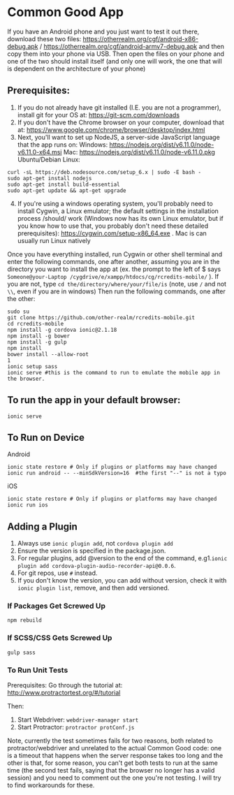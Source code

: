 # Common Good App

If you have an Android phone and you just want to test it out there, download these two files: https://otherrealm.org/cgf/android-x86-debug.apk / https://otherrealm.org/cgf/android-armv7-debug.apk and then copy them into your phone via USB.  Then open the files on your phone and one of the two should install itself (and only one will work, the one that will is dependent on the architecture of your phone)

## Prerequisites:
1.	If you do not already have git installed (I.E. you are not a programmer), install git for your OS at: https://git-scm.com/downloads 
2.	If you don't have the Chrome browser on your computer, download that at: https://www.google.com/chrome/browser/desktop/index.html
3.	Next, you'll want to set up NodeJS, a server-side JavaScript language that the app runs on:
Windows: https://nodejs.org/dist/v6.11.0/node-v6.11.0-x64.msi
Mac: https://nodejs.org/dist/v6.11.0/node-v6.11.0.pkg
Ubuntu/Debian Linux: 
```
curl -sL https://deb.nodesource.com/setup_6.x | sudo -E bash -
sudo apt-get install nodejs
sudo apt-get install build-essential
sudo apt-get update && apt-get upgrade
```
4.	If you're using a windows operating system, you'll probably need to install Cygwin, a Linux emulator; the default settings in the installation process /should/ work (Windows now has its own Linux emulator, but if you know how to use that, you probably don't need these detailed prerequisites): https://cygwin.com/setup-x86_64.exe .  Mac is can usually run Linux natively



Once you have everything installed, run Cygwin or other shell terminal and enter the following commands, one after another, assuming you are in the directory you want to install the app at (ex. the prompt to the left of $ says `Someone@your-Laptop /cygdrive/e/xampp/htdocs/cg/rcredits-mobile/` ).  If you are not, type `cd the/directory/where/your/file/is` (note, use `/` and not `\\`, even if you are in windows)
Then run the following commands, one after the other:


```
sudo su
git clone https://github.com/other-realm/rcredits-mobile.git
cd rcredits-mobile
npm install -g cordova ionic@2.1.18
npm install -g bower
npm install -g gulp
npm install
bower install --allow-root
1
ionic setup sass
ionic serve #this is the command to run to emulate the mobile app in the browser.
```

## To run the app in your default browser:
```
ionic serve
```
## To Run on Device
Android
```
ionic state restore # Only if plugins or platforms may have changed
ionic run android -- --minSdkVersion=16  #the first "--" is not a typo
```

iOS
```
ionic state restore # Only if plugins or platforms may have changed
ionic run ios
```
## Adding a Plugin


1. Always use `ionic plugin add`, not `cordova plugin add`
2. Ensure the version is specified in the package.json.
3. For regular plugins, add @version to the end of the command, e.g1.`ionic plugin add cordova-plugin-audio-recorder-api@0.0.6`.
4. For git repos, use `#` instead.
5. If you don't know the version, you can add without version, check it with `ionic plugin list`, remove, and then add versioned.



### If Packages Get Screwed Up

`npm rebuild`

### If SCSS/CSS Gets Screwed Up

`gulp sass`

### To Run Unit Tests

Prerequisites:
Go through the tutorial at: http://www.protractortest.org/#/tutorial

Then:
1. Start Webdriver:
`webdriver-manager start`
2. Start Protractor:
`protractor protConf.js`


Note, currently the test sometimes fails for two reasons, both related to protractor/webdriver and unrelated to the actual Common Good code: one is a timeout that happens when the server response takes too long and the other is that, for some reason, you can't get both tests to run at the same time (the second test fails, saying that the browser no longer has a valid session) and you need to comment out the one you're not testing.  I will try to find workarounds for these.
